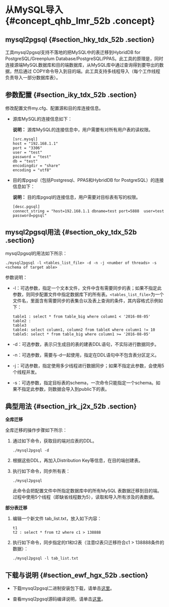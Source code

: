 # 从MySQL导入 {#concept_qhb_lmr_52b .concept}

## mysql2pgsql {#section_hky_tdx_52b .section}

工具mysql2pgsql支持不落地的把MySQL中的表迁移到HybridDB for PostgreSQL/Greenplum Database/PostgreSQL/PPAS。此工具的原理是，同时连接源端MySQL数据库和目的端数据库，从MySQL库中通过查询得到要导出的数据，然后通过 COPY命令导入到目的端。此工具支持多线程导入（每个工作线程负责导入一部分数据库表）。

## 参数配置 {#section_iky_tdx_52b .section}

修改配置文件my.cfg、配置源和目的库连接信息。

-   源库MySQL的连接信息如下：

    **说明：** 源库MySQL的连接信息中，用户需要有对所有用户表的读权限。

    ```
    [src.mysql]
    host = "192.168.1.1"
    port = "3306"
    user = "test"
    password = "test"
    db = "test"
    encodingdir = "share"
    encoding = "utf8"
    ```

-   目的库pgsql（包括Postgresql、PPAS和HybridDB for PostgreSQL）的连接信息如下：

    **说明：** 目的库pgsql的连接信息，用户需要对目标表有写的权限。

    ```
    [desc.pgsql]
    connect_string = "host=192.168.1.1 dbname=test port=5888  user=test password=pgsql"
    ```


## mysql2pgsql用法 {#section_oky_tdx_52b .section}

mysql2pgsql的用法如下所示：

```
./mysql2pgsql -l <tables_list_file> -d -n -j <number of threads> -s <schema of target able>
```

参数说明：

-   -l：可选参数，指定一个文本文件，文件中含有需要同步的表；如果不指定此参数，则同步配置文件中指定数据库下的所有表。`<tables_list_file>`为一个文件名，里面含有需要同步的表集合以及表上查询的条件，其内容格式示例如下：

    ```
    table1 : select * from table_big where column1 < '2016-08-05'
    table2 : 
    table3
    table4: select column1, column2 from tableX where column1 != 10
    table5: select * from table_big where column1 >= '2016-08-05'
    ```

-   -d：可选参数，表示只生成目的表的建表DDL语句，不实际进行数据同步。

-   -n：可选参数，需要与-d一起使用，指定在DDL语句中不包含表分区定义。

-   -j：可选参数，指定使用多少线程进行数据同步；如果不指定此参数，会使用5个线程并发。

-   -s：可选参数，指定目标表的schema，一次命令只能指定一个schema。如果不指定此参数，则数据会导入到public下的表。


## 典型用法 {#section_jrk_j2x_52b .section}

**全库迁移**

全库迁移的操作步骤如下所示：

1.  通过如下命令，获取目的端对应表的DDL。

    ```
    ./mysql2pgsql -d
    ```

2.  根据这些DDL，再加入Distribution Key等信息，在目的端创建表。
3.  执行如下命令，同步所有表：

    ```
    ./mysql2pgsql
    ```

    此命令会把配置文件中所指定数据库中的所有MySQL 表数据迁移到目的端。过程中使用5个线程（即缺省线程数为5），读取和导入所有涉及的表数据。


**部分表迁移**

1.  编辑一个新文件 tab\_list.txt，放入如下内容：

    ```
    t1
    t2 : select * from t2 where c1 > 138888
    ```

2.  执行如下命令，同步指定的t1和t2表（注意t2表只迁移符合c1 \> 138888条件的数据）：

    ```
    ./mysql2pgsql -l tab_list.txt
    ```


## 下载与说明 {#section_ewf_hgx_52b .section}

-   下载mysql2pgsql二进制安装包下载，请单击[这里](https://github.com/aliyun/rds_dbsync/releases)。

-   查看mysql2pgsql源码编译说明，请单击[这里](https://github.com/aliyun/rds_dbsync/blob/master/README.md)。


